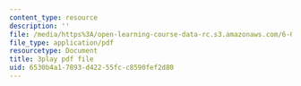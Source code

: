```yaml
---
content_type: resource
description: ''
file: /media/https%3A/open-learning-course-data-rc.s3.amazonaws.com/6-003-signals-and-systems-fall-2011/6530b4a17893d42255fcc8590fef2d80_5w2BvCPuYY0.pdf
file_type: application/pdf
resourcetype: Document
title: 3play pdf file
uid: 6530b4a1-7893-d422-55fc-c8590fef2d80
---
```

